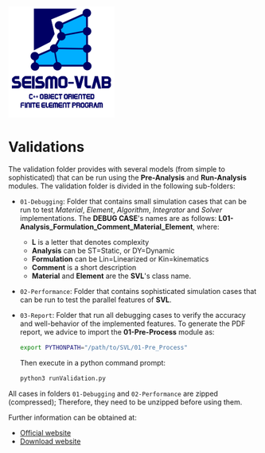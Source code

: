 ![SeismoVLAB Logo](../Logo.png)

Validations
===========

The validation folder provides with several models (from simple to sophisticated) that can be run using the **Pre-Analysis** and **Run-Analysis** modules. The validation folder is divided in the following sub-folders:

* `01-Debugging`: Folder that contains small simulation cases that can be run to test *Material*, *Element*, *Algorithm*, *Integrator* and *Solver* implementations. The **DEBUG CASE**'s names are as follows:
  **L01-Analysis_Formulation_Comment_Material_Element**, where: 
  * **L** is a letter that denotes complexity 
  * **Analysis** can be ST=Static, or DY=Dynamic
  * **Formulation** can be Lin=Linearized or Kin=kinematics
  * **Comment** is a short description 
  * **Material** and **Element** are the **SVL**'s class name.
* `02-Performance`: Folder that contains sophisticated simulation cases that can be run to test the parallel features of **SVL**.
* `03-Report`: Folder that run all debugging cases to verify the accuracy and well-behavior of the implemented features. 
  To generate the PDF report,  we advice to import the **01-Pre-Process** module as:

  ```bash
  export PYTHONPATH="/path/to/SVL/01-Pre_Process"
  ```

  Then execute in a python command prompt:

  ```python
  python3 runValidation.py
  ```

All cases in folders `01-Debugging` and `02-Performance` are zipped (compressed); Therefore, they need to be unzipped before using them.

Further information can be obtained at:

* [Official website](https://www.seismovlab.com)
* [Download website](https://github.com/SeismoVLAB/SVL)
